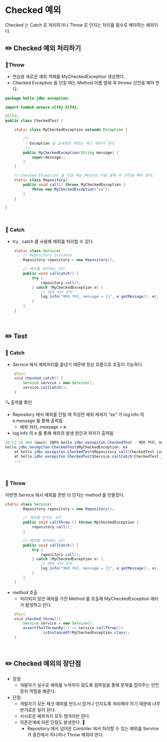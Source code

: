 # Checked 예외

Checked 는 Catch 로 처리하거나 Throw 로 던지는 처리를 필수로 해야하는 예외이다.

## ✏️ Checked 예외 처리하기

### 📍Throw

- 연습용 새로운 예외 객체를 MyCheckedException 생성했다.
- Checked Exception 을 던질 때는 Method 이름 옆에 꼭 throws 선언을 해야 한다.

```java
package hello.jdbc.excepiton;

import lombok.extern.slf4j.Slf4j;

@Slf4j
public class CheckedTest {

    static class MyCheckedException extends Exception {

        /**
         * Exception 을 상속받은 예외는 체크 예외가 된다.
         */
        public MyCheckedException(String message) {
            super(message);
        }
    }

    // Checked Exception 을 던질 때는 Method 이름 옆에 꼭 선언을 해야 한다.
    static class Repository{
        public void call() throws MyCheckedException {
            throw new MyCheckedException("ex");
        }
    }

}
```

<br>

### 📍 Catch

- try , catch 를 사용해 예외를 처리할 수 있다.

```java
    static class Service{
        // Repository instance
        Repository repository = new Repository();

        // 예외를 처리하는 코드
        public void callCatch() {
            try {
                repository.call();
            } catch (MyCheckedException e) {
                // 예외 처리 로직
                log.info("예외 처리, message = {}", e.getMessage(), e);
            }
        }
    }
```

<br>

## ✏️ Test

### 📍 Catch

- Service 에서 예외처리를 끝냈기 때문에 정상 흐름으로 호출이 가능하다.

```java
    @Test
    void checked_catch() {
        Service service = new Service();
        service.callCatch();
    }
```

🔍 출력물 확인

- Repository 에서 예외를 던질 때 작성한 예외 메세지 “ex” 가 log.info 의 e.message 를 통해 출력됨
    - 예외 처리, message = e
- log.info 의 e 를 통해 예외의 발생 원인과 위치가 출력됨

```java
10:51:58.460 [main] INFO hello.jdbc.excepiton.CheckedTest - 예외 처리, message = ex
hello.jdbc.excepiton.CheckedTest$MyCheckedException: ex
	at hello.jdbc.excepiton.CheckedTest$Repository.call(CheckedTest.java:41)
	at hello.jdbc.excepiton.CheckedTest$Service.callCatch(CheckedTest.java:31)
	...
```

<br>

### 📍 Throw

이번엔 Service 에서 예외를 한번 더 던지는 method 를 만들었다.

```java
static class Service{
        Repository repository = new Repository();

        // 예외를 던지는 코드
        public void callThrow () throws MyCheckedException {
            repository.call();
        }

        // 예외를 처리하는 코드
        public void callCatch() {
            try {
                repository.call();
            } catch (MyCheckedException e) {
                // 예외 처리 로직
                log.info("예외 처리, message = {}", e.getMessage(), e);
            }
        }
    }
```

- method 호출
    - 처리되지 않은 예외를 가진 Method 를 호출해 MyCheckedException 에러가 발생하고 만다.

```java
    @Test
    void checked_throw(){
        Service service = new Service();
        assertThatThrownBy(() -> service.callThrow())
                .isInstanceOf(MyCheckedException.class);
    }
```

<br>

## ✏️ Checked 예외의 장단점

- 장점
    - 개발자가 실수로 예외를 누락하지 않도록 컴파일을 통해 문제를 잡아주는 안전장치 역할을 해준다.
- 단점
    - 개발자가 모든 체크 예외를 반드시 잡거나 던지도록 처리해야 하기 때문에 너무 번거로운 일이 된다.
    - 사사로운 예외까지 모두 챙겨야만 한다.
    - 의존관계에 따른 단점도 발생한다. 🔗
        - Repository 에서 넘어온 Contoller 에서 처리할 수 있는 예외를 Service 가 중간에서 하나하나 Throw 해줘야 한다.